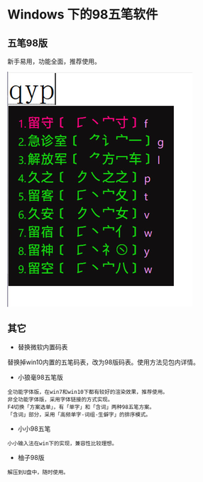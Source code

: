 # Windows 下的98五笔软件

## 五笔98版

新手易用，功能全面，推荐使用。

![示例](https://raw.githubusercontent.com/98wb/win/master/%E4%BA%94%E7%AC%9498%E7%89%88.jpg)


## 其它

- 替换微软内置码表

替换掉win10内置的五笔码表，改为98版码表。使用方法见包内详情。

- 小狼毫98五笔版

``````
全功能字体版，在win7和win10下都有较好的渲染效果，推荐使用。
非全功能字体版，采用字体链接的方式实现。
F4切换「方案选单」，有「单字」和「含词」两种98五笔方案。
「含词」部分，采用「高频单字-词组-生僻字」的排序模式。
``````

- 小小98五笔
``````
小小输入法在win下的实现，兼容性比较理想。
``````

- 柚子98版
``````
解压到U盘中，随时使用。
``````
